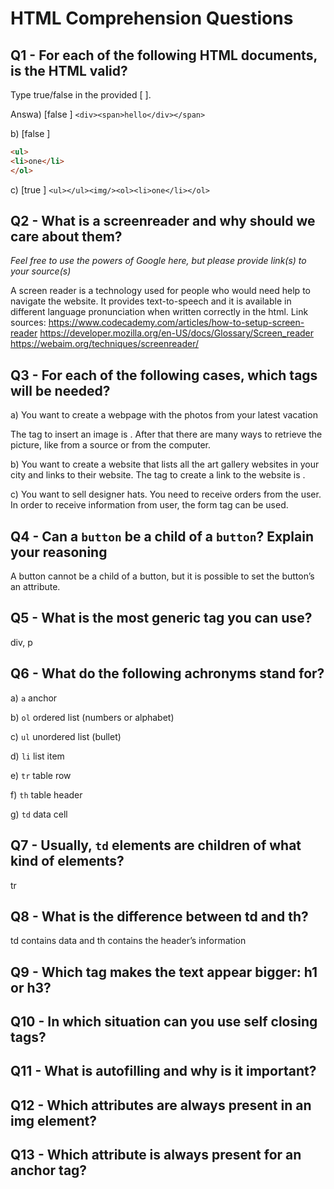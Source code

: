 # HTML Comprehension Questions

## Q1 - For each of the following HTML documents, is the HTML valid?

Type true/false in the provided [ ].

Answa) [false ] `<div><span>hello</div></span>`

b) [false ]

```html
<ul>
<li>one</li>
</ol>
```

c) [true ] `<ul></ul><img/><ol><li>one</li></ol>`

## Q2 - What is a screenreader and why should we care about them?

_Feel free to use the powers of Google here, but please provide link(s) to your source(s)_

A screen reader is a technology used for people who would need help to navigate the website. It provides text-to-speech and it is available in different language pronunciation when written correctly in the html. 
Link sources: https://www.codecademy.com/articles/how-to-setup-screen-reader
https://developer.mozilla.org/en-US/docs/Glossary/Screen_reader
https://webaim.org/techniques/screenreader/


## Q3 - For each of the following cases, which tags will be needed?

a) You want to create a webpage with the photos from your latest vacation

The tag to insert an image is <img>. After that there are many ways to retrieve the picture, like from a source or from the computer.


b) You want to create a website that lists all the art gallery websites in your city and links to their website.
The tag to create a link to the website is <a>. 

c) You want to sell designer hats. You need to receive orders from the user.
In order to receive information from user, the form tag can be used.

## Q4 - Can a `button` be a child of a `button`? Explain your reasoning
A button cannot be a child of a button, but it is possible to set the button’s an attribute. 
## Q5 - What is the most generic tag you can use?

div, p

## Q6 - What do the following achronyms stand for?

a) `a` anchor

b) `ol` ordered list (numbers or alphabet)

c) `ul` unordered list (bullet) 

d) `li` list item 

e) `tr` table row 

f) `th` table header

g) `td` data cell

## Q7 - Usually, `td` elements are children of what kind of elements?

tr

## Q8 - What is the difference between td and th?

td contains data and th contains the header’s information

## Q9 - Which tag makes the text appear bigger: h1 or h3?

## Q10 - In which situation can you use self closing tags?

## Q11 - What is autofilling and why is it important?

## Q12 - Which attributes are always present in an img element?

## Q13 - Which attribute is always present for an anchor tag?
